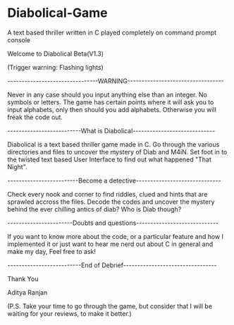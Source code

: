 # Diabolical-Game
A text based thriller written in C played completely on command prompt console

Welcome to Diabolical Beta(V1.3)

(Trigger warning: Flashing lights)

--------------------------------WARNING----------------------------------

Never in any case should you input anything else than an integer. No symbols or letters. The game has certain
points where it will ask you to input alphabets, only then should you add alphabets. Otherwise you will freak
the code out.

--------------------------What is Diabolical-----------------------------

Diabolical is a text based thriller game made in C. Go through the various directories and files to uncover the 
mystery of Diab and M4iN. Set foot in to the twisted text based User Interface to find out what happened 
"That Night".

-------------------------Become a detective------------------------------

Check every nook and corner to find riddles, clued and hints that are sprawled accross the files. Decode the codes
and uncover the mystery behind the ever chilling antics of diab? Who is Diab though?

-----------------------Doubts and questions-----------------------------

If you want to know more about the code, or a particular feature and how I implemented it or just want to hear me
nerd out about C in general and make my day, Feel free to ask!

--------------------------End of Debrief---------------------------------

Thank You 

Aditya Ranjan

(P.S. Take your time to go through the game, but consider that I will be waiting for your reviews, to make it
better.)
